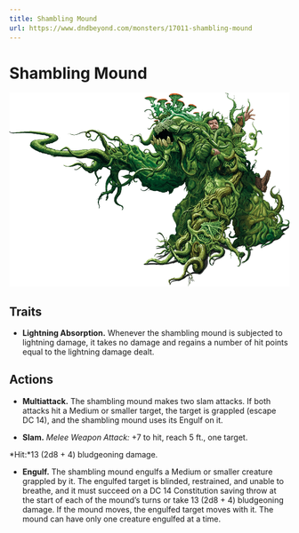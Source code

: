 ```yaml
---
title: Shambling Mound
url: https://www.dndbeyond.com/monsters/17011-shambling-mound
---
```


# Shambling Mound

![Shambling Mound](shambling-mound.png)

## Traits

* **Lightning Absorption.** Whenever the shambling mound is subjected to lightning damage, it takes no damage and regains a number of hit points equal to the lightning damage dealt.

## Actions

* **Multiattack.** The shambling mound makes two slam attacks. If both attacks hit a Medium or smaller target, the target is grappled (escape DC 14), and the shambling mound uses its Engulf on it.

* **Slam.** *Melee Weapon Attack:* +7 to hit, reach 5 ft., one target.

*Hit:*13 (2d8 + 4) bludgeoning damage.

* **Engulf.** The shambling mound engulfs a Medium or smaller creature grappled by it. The engulfed target is blinded, restrained, and unable to breathe, and it must succeed on a DC 14 Constitution saving throw at the start of each of the mound’s turns or take 13 (2d8 + 4) bludgeoning damage. If the mound moves, the engulfed target moves with it. The mound can have only one creature engulfed at a time.